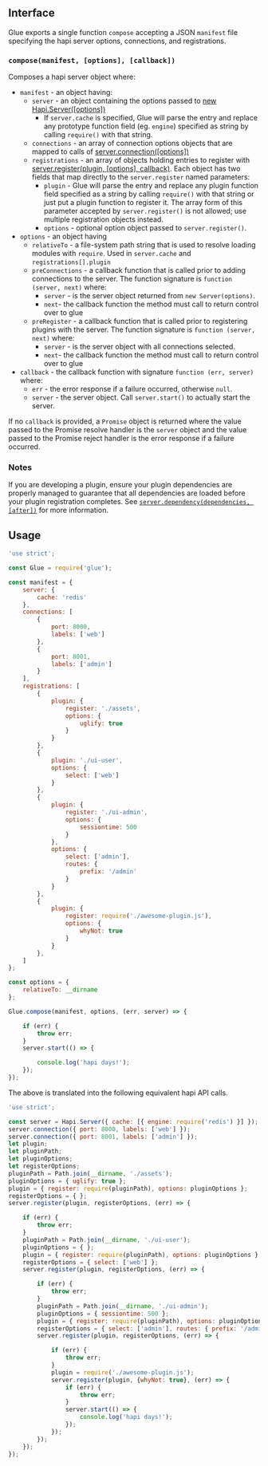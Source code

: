 
## Interface

Glue exports a single function `compose` accepting a JSON `manifest` file specifying the hapi server options, connections, and registrations.

### `compose(manifest, [options], [callback])`

Composes a hapi server object where:
+ `manifest` - an object having:
  * `server` - an object containing the options passed to [new Hapi.Server([options])](http://hapijs.com/api#new-serveroptions)
    + If `server.cache` is specified, Glue will parse the entry and replace any prototype function field (eg. `engine`) specified as string by calling `require()` with that string.
  * `connections` - an array of connection options objects that are mapped to calls of [server.connection([options])](http://hapijs.com/api#serverconnectionoptions)
  * `registrations` - an array of objects holding entries to register with [server.register(plugin, [options], callback)](http://hapijs.com/api#serverregisterplugins-options-callback).  Each object has two fields that map directly to the `server.register` named parameters:
    + `plugin` - Glue will parse the entry and replace any plugin function field specified as a string by calling `require()` with that string or just put a plugin function to register it. The array form of this parameter accepted by `server.register()` is not allowed; use multiple registration objects instead.
    + `options` - optional option object passed to `server.register()`.
+ `options` - an object having
  * `relativeTo` - a file-system path string that is used to resolve loading modules with `require`.  Used in `server.cache` and `registrations[].plugin`
  * `preConnections` - a callback function that is called prior to adding connections to the server. The function signature is `function (server, next)` where:
    + `server` - is the server object returned from `new Server(options)`.
    + `next`- the callback function the method must call to return control over to glue
  * `preRegister` - a callback function that is called prior to registering plugins with the server. The function signature is `function (server, next)` where:
    + `server` - is the server object with all connections selected.
    + `next`- the callback function the method must call to return control over to glue
+ `callback` - the callback function with signature `function (err, server)` where:
  * `err` - the error response if a failure occurred, otherwise `null`.
  * `server` - the server object. Call `server.start()` to actually start the server.

If no `callback` is provided, a `Promise` object is returned where the value passed to the Promise resolve handler is the `server` object and the value passed to the Promise reject handler is the error response if a failure occurred.

### Notes

If you are developing a plugin, ensure your plugin dependencies are properly managed to guarantee that all dependencies are loaded before your plugin registration completes.  See [`server.dependency(dependencies, [after])`](http://hapijs.com/api#serverdependencydependencies-after) for more information.

## Usage

```javascript
'use strict';

const Glue = require('glue');

const manifest = {
    server: {
        cache: 'redis'
    },
    connections: [
        {
            port: 8000,
            labels: ['web']
        },
        {
            port: 8001,
            labels: ['admin']
        }
    ],
    registrations: [
        {
            plugin: {
                register: './assets',
                options: {
                    uglify: true
                }
            }
        },
        {
            plugin: './ui-user',
            options: {
                select: ['web']
            }
        },
        {
            plugin: {
                register: './ui-admin',
                options: {
                    sessiontime: 500
                }
            },
            options: {
                select: ['admin'],
                routes: {
                    prefix: '/admin'
                }
            }
        },
        {
            plugin: {
                register: require('./awesome-plugin.js'),
                options: {
                    whyNot: true
                }
            }
        },
    ]
};

const options = {
    relativeTo: __dirname
};

Glue.compose(manifest, options, (err, server) => {

    if (err) {
        throw err;
    }
    server.start(() => {

        console.log('hapi days!');
    });
});
```

The above is translated into the following equivalent hapi API calls.

```javascript
'use strict';

const server = Hapi.Server({ cache: [{ engine: require('redis') }] });
server.connection({ port: 8000, labels: ['web'] });
server.connection({ port: 8001, labels: ['admin'] });
let plugin;
let pluginPath;
let pluginOptions;
let registerOptions;
pluginPath = Path.join(__dirname, './assets');
pluginOptions = { uglify: true };
plugin = { register: require(pluginPath), options: pluginOptions };
registerOptions = { };
server.register(plugin, registerOptions, (err) => {

    if (err) {
        throw err;
    }
    pluginPath = Path.join(__dirname, './ui-user');
    pluginOptions = { };
    plugin = { register: require(pluginPath), options: pluginOptions };
    registerOptions = { select: ['web'] };
    server.register(plugin, registerOptions, (err) => {

        if (err) {
            throw err;
        }
        pluginPath = Path.join(__dirname, './ui-admin');
        pluginOptions = { sessiontime: 500 };
        plugin = { register: require(pluginPath), options: pluginOptions };
        registerOptions = { select: ['admin'], routes: { prefix: '/admin' } };
        server.register(plugin, registerOptions, (err) => {

            if (err) {
                throw err;
            }
            plugin = require('./awesome-plugin.js');
            server.register(plugin, {whyNot: true}, (err) => {
                if (err) {
                    throw err;
                }
                server.start(() => {
                    console.log('hapi days!');
                }); 
            });
        });
    });
});
```
